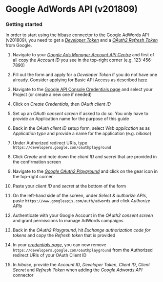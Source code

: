 # Google AdWords API (v201809)

### Getting started

In order to start using the hibase connector to the Google AdWords API (v201809), you need to get a [*Developer Token*](https://developers.google.com/adwords/api/docs/guides/signup) and a [*OAuth2 Refresh Token*](https://developers.google.com/adwords/api/docs/guides/authentication#oauth2_service_accounts) from Google.

1. Navigate to your [*Google Ads Manager Account API Centre*](https://ads.google.com/aw/apicenter) and first of all copy the *Account ID* you see in the top-right corner (e.g. 123-456-7890)

2. Fill out the form and apply for a *Developer Token* if you do not have one already. Consider applying for Basic API Access as described [here](https://developers.google.com/adwords/api/docs/guides/signup)

3. Navigate to the [Google API Console Credentials page](https://console.developers.google.com/apis/credentials) and select your Project (or create a new one if needed)

4. Click on *Create Credentials*, then *OAuth client ID*

5. Set up an *OAuth consent screen* if asked to do so. You only have to provide an Application name for the purpose of this guide

6. Back in the *OAuth client ID* setup form, select *Web application* as as *Application type* and provide a name for the application (e.g. *hibase*)

7. Under Authorized redirect URIs, type `https://developers.google.com/oauthplayground`

8. Click *Create* and note down the *client ID* and *secret* that are provided in the confirmation screen

9. Navigate to the [*Google OAuth2 Playground*](https://developers.google.com/oauthplayground/#step1&scopes=https%3A//www.googleapis.com/auth/adwords&url=https%3A//&content_type=application/json&http_method=GET&useDefaultOauthCred=checked&oauthEndpointSelect=Google&oauthAuthEndpointValue=https%3A//accounts.google.com/o/oauth2/auth&oauthTokenEndpointValue=https%3A//oauth2.googleapis.com/token&includeCredentials=unchecked&accessTokenType=bearer&autoRefreshToken=unchecked&accessType=offline&forceAprovalPrompt=checked&response_type=code) and click on the gear icon in the top-right corner

10. Paste your *client ID* and *secret* at the bottom of the form

11. On the left-hand side of the screen, under *Select & authorize APIs*, paste `https://www.googleapis.com/auth/adwords` and click *Authorize APIs*

12. Authenticate with your Google Account in the *OAuth2 consent screen* and grant permissions to manage AdWords campaigns

13. Back in the *OAuth2 Playground*, hit *Exchange authorization code for tokens* and copy the *Refresh token* that is provided

14. In your [*credentials page*](https://console.developers.google.com/apis/credentials), you can now remove `https://developers.google.com/oauthplayground` from the Authorized redirect URIs of your OAuth Client ID

15. In *hibase*, provide the *Account ID*, *Developer Token*, *Client ID*, *Client Secret* and *Refresh Token* when adding the *Google Adwords API* connector